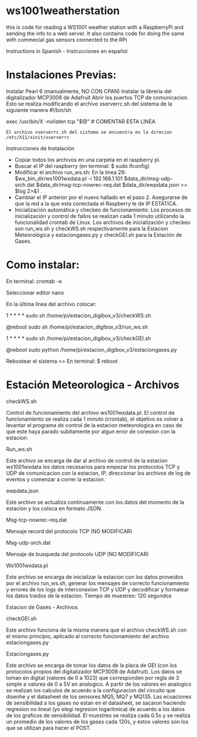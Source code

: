 # ws1001weatherstation

this is code for reading a WS1001 weather station with a RaspberryPi and sending the info to a web server. It also contains code for doing the same with commecial gas sensors connected to the RPi

Instructions in Spanish - Instrucciones en español


# Instalaciones Previas: 

Instalar Pearl 6 (manualmente, NO CON CPAN)
Instalar la libreria del digitalizador MCP3008 de Adafruit
Abrir los puertos TCP de comunicacion. Esto se realiza modificando el archivo xserverrc.sh del sistema de la siguiente manera
#!/bin/sh

exec /usr/bin/X -nolisten tcp "$@" # COMENTAR ESTA LINEA

    El archivo xserverrc.sh del sistema se encuentra en la direcion /etc/X11/xinit/xserverrc

Instrucciones de Instalación
* Copiar todos los archivos en una carpeta en el raspberry pi.
* Buscar el IP del raspberry (en terminal: $ sudo ifconfig)
* Modificar el archivo run_ws.sh: En la línea 29: $wx_bin_dir/ws1001wxdata.pl -i 192.168.1.101 $data_dir/msg-udp-srch.dat $data_dir/msg-tcp-nowrec-req.dat $data_dir/ewpdata.json >> $log 2>&1 .
* Cambiar el IP anterior por el nuevo hallado en el paso 2. Asegurarse de que la red a la que esta conectada el Raspberry le de IP ESTATICA.
* Inicialización automática y checkeo de funcionamiento: Los procesos de inicialización y control de fallos se realizan cada 1 minuto utilizando la funcionalidad crontab de Linux. Los archivos de inicialización y checkeo son run_ws.sh y checkWS.sh respectivamente para la Estacion Meteorológica y estaciongases.py y checkGEI.sh para la Estación de Gases. 

# Como instalar: 

En terminal: crontab -e

Seleccionar editor nano 

En la última línea del archivo colocar:

1 * * * * sudo sh  /home/pi/estacion_digibox_v3/checkWS.sh

@reboot sudo sh /home/pi/estacion_digibox_v3/run_ws.sh

1 * * * * sudo sh /home/pi/estacion_digibox_v3/checkGEI.sh

@reboot sudo python /home/pi/estacion_digibox_v3/estaciongases.py

Rebootear el sistema >> En terminal: $ reboot

# Estación Meteorologica - Archivos

checkWS.sh

Control de funcionamiento del archivo ws1001wxdata.pl. El control de funcionamiento se realiza cada 1 minuto (crontab), el objetivo es volver a levantar el programa de control de la estacion meteorologica en caso de que este haya parado subitamente por algun error de conexion con la estacion.

Run_ws.sh

Este archivo se encarga de dar al archivo de control de la estacion ws1001wxdata los datos necesarios para empezar los protocolos TCP y UDP de comunicacion con la estacion, IP, direccionar los archivos de log de eventos y comenzar a correr la estacion.

ewpdata.json

Este archivo se actualiza continuamente con los datos del momento de la estacion y los coloca en formato JSON.

Msg-tcp-nowrec-req.dat

Mensaje record del protocolo TCP (NO MODIFICAR)

Msg-udp-srch.dat

Mensaje de busqueda del protocolo UDP (NO MODIFICAR)

Ws1001wxdata.pl

Este archivo se encarga de inicializar la estacion con los datos proveidos por el archivo run_ws.sh, generar los mensajes de correcto funcionamiento y errores de los logs de interconexion TCP y UDP y decodificar y formatear los datos traidos de la estacion. Tiempo de muestreo: 120 segundos

Estacion de Gases - Archivos

checkGEI.sh

Este archivo funciona de la misma manera que el archivo checkWS.sh con el mismo principio, aplicado al correcto funcionamiento del archivo estaciongases.py

Estaciongases.py

Este archivo se encarga de tomar los datos de la placa de GEI (con los protocolos propios del digitalizador MCP3008 de Adafruit). Los datos se toman en digital (valores de 0 a 1023) que corresponden por regla de 3 simple a valores de 0 a 5V en analogico. A partir de los valores en analogico se realizan los calculos de acuerdo a la configuracion del circuito que disenhe y el datasheet de los sensores MQ5, MQ7 y MQ135. Las ecuaciones de sensibilidad a los gases no estan en el datasheet, se sacaron haciendo regresion no lineal (yo elegi regresion logaritmica) de acuerdo a los datos de los graficos de sensibilidad. El muestreo se realiza cada 0.5s y se realiza un promedio de los valores de los gases cada 120s, y estos valores son los que se utilizan para hacer el POST.
